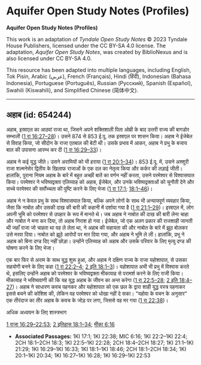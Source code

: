 # Aquifer Open Study Notes (Profiles)

**Aquifer Open Study Notes (Profiles)**

This work is an adaptation of *Tyndale Open Study Notes* © 2023 Tyndale House Publishers, licensed under the CC BY\-SA 4\.0 license. The adaptation, *Aquifer Open Study Notes*, was created by BiblioNexus and is also licensed under CC BY\-SA 4\.0\.

This resource has been adapted into multiple languages, including English, Tok Pisin, Arabic (عربي), French (Français), Hindi (हिंदी), Indonesian (Bahasa Indonesia), Portuguese (Português), Russian (Русский), Spanish (Español), Swahili (Kiswahili), and Simplified Chinese (简体中文).



--------------------------------

## अहाब (id: 654244)

अहाब, इस्राएल का आठवां राजा था, जिसने अपने शक्तिशाली पिता ओम्री के बाद उत्तरी राज्य की बागडोर सम्भाली ([1 रा 16:27–28](https://ref.ly/1Kgs16:27-1Kgs16:28))। उसने 874 से 853 ई.पू. तक इस्राएल पर शासन किया। अहाब ने ईजेबेल से विवाह किया, जो सीदोन के राजा एतबाल की बेटी थी। उसके प्रभाव में आकर, अहाब ने प्रभु के बजाय बाल की उपासना आरम्भ कर दी ([1 रा 16:29–33](https://ref.ly/1Kgs16:29-1Kgs16:33))।

अहाब ने कई युद्ध जीते। उसने अरामियों को भी हराया ([1 रा 20:1–34](https://ref.ly/1Kgs20:1-1Kgs20:34))। 853 ई.पू. में, उसने अश्शूरी राजा शल्मनेसेर द्वितीय के खिलाफ राजाओं के एक दल का नेतृत्व किया और कर्कर की लड़ाई जीती। हालांकि, पुराना नियम अहाब के बारे में बहुत अच्छी बातें का वर्णन नहीं करता, उसने परमेश्वर से विश्वासघात किया। परमेश्वर ने भविष्यद्वक्ता एलिय्याह को अहाब, ईजेबेल, और उनके भविष्यद्वक्ताओं को चुनौती देने और सच्चे परमेश्वर की सर्वोच्चता की पुष्टि करने के लिए भेजा ([1 रा 17:1](https://ref.ly/1Kgs17:1); [18:1–46](https://ref.ly/1Kgs18:1-1Kgs18:46))।

अहाब ने न केवल प्रभु के साथ विश्वासघात किया, बल्कि अपने लोगों के साथ भी अन्यायपूर्ण व्यवहार किया, जैसा कि नाबोत और उसकी दाख की बारी की कहानी में दर्शाया गया है ([1 रा 21:1–29](https://ref.ly/1Kgs21:1-1Kgs21:29))। इस्राएल में, लोग अपनी भूमि को परमेश्वर से उपहार के रूप में मानते थे। जब अहाब ने नाबोत की दाख की बारी लेना चाहा और नाबोत ने मना कर दिया, तो अहाब निराश हो गया। ईजेबेल, जो एक अलग प्रकार की राजशाही जानती थी जहाँ राजा जो चाहता था वह ले लेता था, ने अहाब की सहायता की और नाबोत के बारे में झूठ बोलकर उसे मरवा दिया। नाबोत को झूठे आरोपों पर मार दिया गया, और अहाब ने भूमि ले ली। हालांकि, प्रभु ने अहाब को बिना दण्ड दिए नहीं छोड़ा। उन्होंने एलिय्याह को अहाब और उसके परिवार के लिए मृत्यु दण्ड की घोषणा करने के लिए भेजा।

एक बार फिर से अराम के साथ युद्ध शुरू हुआ, और अहाब ने दक्षिण राज्य के राजा यहोशापात, से उसका सहयोगी बनने के लिए कहा ([1 रा 22:2–4](https://ref.ly/1Kgs22:2-1Kgs22:4); [2 इति 18:1–3](https://ref.ly/2Chr18:1-2Chr18:3))। यहोशापात अभी भी प्रभु में विश्वास करते थे, इसलिए उन्होंने अहाब को परमेश्वर के भविष्यद्वक्ता मीकायाह से परामर्श करने के लिए राजी किया। मीकायाह ने भविष्यवाणी की कि यह युद्ध अहाब के जीवन का अन्त करेगा ([1 रा 22:5–28](https://ref.ly/1Kgs22:5-1Kgs22:28); [2 इति 18:4–27](https://ref.ly/2Chr18:4-2Chr18:27))। अहाब ने साधारण कवच पहनकर और यहोशापात को एक छल के द्वारा शाही युद्ध वस्त्र पहनाकर इससे बचने की कोशिश की, लेकिन वह परमेश्वर को धोखा नहीं दे सका। "यहोवा के वचन के अनुसार" एक तीरंदाज का तीर अहाब के कवच के जोड़ पर लगा, जिससे वह मर गया ([1 रा 22:38](https://ref.ly/1Kgs22:38))।

अधिक अध्ययन के लिए शास्त्रभाग

[1 राजा 16:29–22:53](https://ref.ly/1Kgs16:29-1Kgs22:53); [2 इतिहास 18:1–34](https://ref.ly/2Chr18:1-2Chr18:34); [मीका 6:16](https://ref.ly/Mic6:16)

* **Associated Passages:** 1KI 17:1; 1KI 22:38; MIC 6:16; 1KI 22:2–1KI 22:4; 2CH 18:1–2CH 18:3; 1KI 22:5–1KI 22:28; 2CH 18:4–2CH 18:27; 1KI 21:1–1KI 21:29; 1KI 16:29–1KI 16:33; 1KI 18:1–1KI 18:46; 2CH 18:1–2CH 18:34; 1KI 20:1–1KI 20:34; 1KI 16:27–1KI 16:28; 1KI 16:29–1KI 22:53

